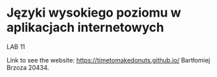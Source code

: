 # Języki wysokiego poziomu w aplikacjach internetowych
LAB 11

Link to see the website: https://timetomakedonuts.github.io/
Bartłomiej Brzoza 20434.
